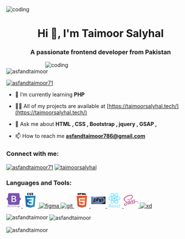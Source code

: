 <img  style="width:100% , margin-bottom:20px" src="https://webkype.com/assets/img/banner/ecc3882e29654a291f8824494979145b.gif" alt="coding" />
<h1 align="center">Hi 👋, I'm Taimoor Salyhal</h1>
<h3 align="center">A passionate frontend developer from Pakistan</h3>

<img align="right" width="400" src="https://cdn.dribbble.com/users/1894420/screenshots/14032021/media/a85f637f1eb4cd5efdd307f9760472a1.gif" alt="coding" />
<p align="left"> <img src="https://komarev.com/ghpvc/?username=asfandtaimoor&label=Profile%20views&color=0e75b6&style=flat" alt="asfandtaimoor" /> </p>

<p align="left"> <a href="https://twitter.com/asfandtaimoor71" target="blank"><img src="https://img.shields.io/twitter/follow/asfandtaimoor71?logo=twitter&style=for-the-badge" alt="asfandtaimoor71" /></a> </p>

- 🌱 I’m currently learning **PHP**

- 👨‍💻 All of my projects are available at [https://taimoorsalyhal.tech/](https://taimoorsalyhal.tech/)

- 💬 Ask me about **HTML , CSS , Bootstrap , jquery , GSAP ,**

- 📫 How to reach me **asfandtaimoor786@gmail.com**

<h3 align="left">Connect with me:</h3>
<p align="left">
<a href="https://twitter.com/asfandtaimoor71" target="blank"><img align="center" src="https://raw.githubusercontent.com/rahuldkjain/github-profile-readme-generator/master/src/images/icons/Social/twitter.svg" alt="asfandtaimoor71" height="30" width="40" /></a>
<a href="https://instagram.com/taimoorsalyhal" target="blank"><img align="center" src="https://raw.githubusercontent.com/rahuldkjain/github-profile-readme-generator/master/src/images/icons/Social/instagram.svg" alt="taimoorsalyhal" height="30" width="40" /></a>
</p>

<h3 align="left">Languages and Tools:</h3>
<p align="left"> <a href="https://getbootstrap.com" target="_blank" rel="noreferrer"> <img src="https://raw.githubusercontent.com/devicons/devicon/master/icons/bootstrap/bootstrap-plain-wordmark.svg" alt="bootstrap" width="40" height="40"/> </a> <a href="https://www.w3schools.com/css/" target="_blank" rel="noreferrer"> <img src="https://raw.githubusercontent.com/devicons/devicon/master/icons/css3/css3-original-wordmark.svg" alt="css3" width="40" height="40"/> </a> <a href="https://www.figma.com/" target="_blank" rel="noreferrer"> <img src="https://www.vectorlogo.zone/logos/figma/figma-icon.svg" alt="figma" width="40" height="40"/> </a> <a href="https://git-scm.com/" target="_blank" rel="noreferrer"> <img src="https://www.vectorlogo.zone/logos/git-scm/git-scm-icon.svg" alt="git" width="40" height="40"/> </a> <a href="https://www.w3.org/html/" target="_blank" rel="noreferrer"> <img src="https://raw.githubusercontent.com/devicons/devicon/master/icons/html5/html5-original-wordmark.svg" alt="html5" width="40" height="40"/> </a> <a href="https://www.php.net" target="_blank" rel="noreferrer"> <img src="https://raw.githubusercontent.com/devicons/devicon/master/icons/php/php-original.svg" alt="php" width="40" height="40"/> </a> <a href="https://reactjs.org/" target="_blank" rel="noreferrer"> <img src="https://raw.githubusercontent.com/devicons/devicon/master/icons/react/react-original-wordmark.svg" alt="react" width="40" height="40"/> </a> <a href="https://sass-lang.com" target="_blank" rel="noreferrer"> <img src="https://raw.githubusercontent.com/devicons/devicon/master/icons/sass/sass-original.svg" alt="sass" width="40" height="40"/> </a> <a href="https://www.adobe.com/products/xd.html" target="_blank" rel="noreferrer"> <img src="https://cdn.worldvectorlogo.com/logos/adobe-xd.svg" alt="xd" width="40" height="40"/> </a> </p>

<p><img align="left" src="https://github-readme-stats.vercel.app/api/top-langs?username=asfandtaimoor&show_icons=true&locale=en&layout=compact" alt="asfandtaimoor" /></p>

<p>&nbsp;<img align="center" src="https://github-readme-stats.vercel.app/api?username=asfandtaimoor&show_icons=true&locale=en" alt="asfandtaimoor" /></p>

<p><img align="center" src="https://github-readme-streak-stats.herokuapp.com/?user=asfandtaimoor&" alt="asfandtaimoor" /></p>
